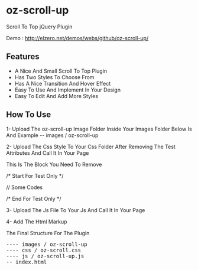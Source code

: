 oz-scroll-up
============

Scroll To Top jQuery Plugin

Demo : http://elzero.net/demos/webs/github/oz-scroll-up/

<h2>Features</h2>

* A Nice And Small Scroll To Top Plugin
* Has Two Styles To Choose From
* Has A Nice Transition And Hover Effect
* Easy To Use And Implement In Your Design
* Easy To Edit And Add More Styles

<h2>How To Use</h2>

1- Upload The oz-scroll-up Image Folder Inside Your Images Folder Below Is And Example
-- images / oz-scroll-up

2- Upload The Css Style To Your Css Folder After Removing The Test Attributes And Call It In Your Page

This Is The Block You Need To Remove

/* Start For Test Only */

// Some Codes

/* End For Test Only */

3- Upload The Js File To Your Js And Call It In Your Page

4- Add The Html Markup

<a id="oz-scroll" class="style1" href="#"></a>

The Final Structure For The Plugin

<pre>
---- images / oz-scroll-up
---- css / oz-scroll.css
---- js / oz-scroll-up.js
-- index.html
</pre>
